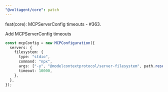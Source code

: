 ```yaml
---
"@voltagent/core": patch
---
```


feat(core): MCPServerConfig timeouts - #363.

Add MCPServerConfig timeouts

```ts
const mcpConfig = new MCPConfiguration({
  servers: {
    filesystem: {
      type: "stdio",
      command: "npx",
      args: ["-y", "@modelcontextprotocol/server-filesystem", path.resolve("./data")],
      timeout: 10000,
    },
  },
});
```
